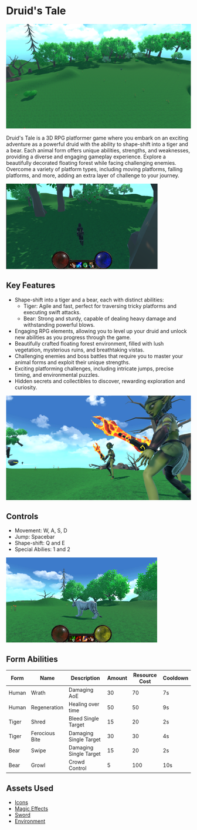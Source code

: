 # Druid's Tale

![Gameplay Screenshot](screenshots/forest.png)

Druid's Tale is a 3D RPG platformer game where you embark on an exciting adventure as a powerful druid with the ability to shape-shift into a tiger and a bear. Each animal form offers unique abilities, strengths, and weaknesses, providing a diverse and engaging gameplay experience. Explore a beautifully decorated floating forest while facing challenging enemies. Overcome a variety of platform types, including moving platforms, falling platforms, and more, adding an extra layer of challenge to your journey.

![Gameplay Screenshot](screenshots/human.png)

## Key Features

- Shape-shift into a tiger and a bear, each with distinct abilities:
  - Tiger: Agile and fast, perfect for traversing tricky platforms and executing swift attacks.
  - Bear: Strong and sturdy, capable of dealing heavy damage and withstanding powerful blows.
- Engaging RPG elements, allowing you to level up your druid and unlock new abilities as you progress through the game.
- Beautifully crafted floating forest environment, filled with lush vegetation, mysterious ruins, and breathtaking vistas.
- Challenging enemies and boss battles that require you to master your animal forms and exploit their unique strengths.
- Exciting platforming challenges, including intricate jumps, precise timing, and environmental puzzles.
- Hidden secrets and collectibles to discover, rewarding exploration and curiosity.

![Gameplay Screenshot](screenshots/enemy.png)

## Controls
- Movement: W, A, S, D
- Jump: Spacebar
- Shape-shift: Q and E
- Special Abilies: 1 and 2

![Gameplay Screenshot](screenshots/tiger.png)

## Form Abilities

|Form    | Name          | Description                   | Amount | Resource Cost | Cooldown |
|--------|---------------|-------------------------------|--------|---------------|----------|
|Human   | Wrath         | Damaging AoE                  | 30     | 70            | 7s       |
|Human   | Regeneration  | Healing over time             | 50     | 50            | 9s       |
|Tiger   | Shred         | Bleed Single Target           | 15     | 20            | 2s       |
|Tiger   | Ferocious Bite| Damaging Single Target        | 30     | 30            | 4s       |
|Bear    | Swipe         | Damaging Single Target        | 15     | 20            | 2s       |
|Bear    | Growl         | Crowd Control                 | 5      | 100           | 10s      |    

## Assets Used
- [Icons](https://assetstore.unity.com/packages/2d/gui/icons/free-rpg-fantasy-spell-icons-200511)
- [Magic Effects](https://assetstore.unity.com/packages/vfx/particles/spells/magic-effects-free-247933)
- [Sword](https://assetstore.unity.com/packages/3d/props/weapons/free-low-poly-swords-rpg-weapons-198166)
- [Environment](https://assetstore.unity.com/packages/3d/environments/lowpoly-environment-nature-free-medieval-fantasy-series-187052)
